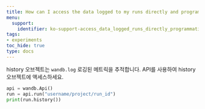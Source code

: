 ```yaml
---
title: How can I access the data logged to my runs directly and programmatically?
menu:
  support:
    identifier: ko-support-access_data_logged_runs_directly_programmatically
tags:
- experiments
toc_hide: true
type: docs
---
```


history 오브젝트는 `wandb.log` 로깅된 메트릭을 추적합니다. API를 사용하여 history 오브젝트에 액세스하세요.

```python
api = wandb.Api()
run = api.run("username/project/run_id")
print(run.history())
```
